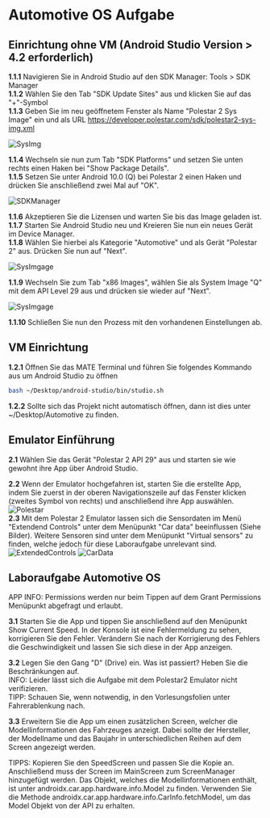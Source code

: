 # Automotive OS Aufgabe
## Einrichtung ohne VM (Android Studio Version > 4.2 erforderlich) 
**1.1.1** Navigieren Sie in Android Studio auf den SDK Manager: Tools > SDK Manager  <br />
**1.1.2** Wählen Sie den Tab "SDK Update Sites" aus und klicken Sie auf das "+"-Symbol  <br />
**1.1.3** Geben Sie im neu geöffnetem Fenster als Name "Polestar 2 Sys Image" ein und als
URL https://developer.polestar.com/sdk/polestar2-sys-img.xml  <br />

![SysImg](https://raw.githubusercontent.com/Leantar/Android-Derivates-Aufgaben/main/img/sysimg.PNG)

**1.1.4** Wechseln sie nun zum Tab "SDK Platforms" und setzen Sie unten rechts einen Haken bei "Show Package Details".  <br />
**1.1.5** Setzen Sie unter Android 10.0 (Q) bei Polestar 2 einen Haken und drücken Sie anschließend zwei Mal auf "OK".  <br />

![SDKManager](https://raw.githubusercontent.com/Leantar/Android-Derivates-Aufgaben/main/img/manager.PNG)

**1.1.6** Akzeptieren Sie die Lizensen und warten Sie bis das Image geladen ist.  <br />
**1.1.7** Starten Sie Android Studio neu und Kreieren Sie nun ein neues Gerät im Device Manager. <br />
**1.1.8** Wählen Sie hierbei als Kategorie "Automotive" und als Gerät "Polestar 2" aus. Drücken Sie nun auf "Next". <br />

![SysImgage](https://raw.githubusercontent.com/Leantar/Android-Derivates-Aufgaben/main/img/EmulatorScreen.PNG)

**1.1.9** Wechseln Sie zum Tab "x86 Images", wählen Sie als System Image "Q" mit dem API Level 29 aus und drücken sie wieder auf "Next". <br />

![SysImgage](https://raw.githubusercontent.com/Leantar/Android-Derivates-Aufgaben/main/img/SysImageAVD.PNG)

**1.1.10** Schließen Sie nun den Prozess mit den vorhandenen Einstellungen ab. <br />


## VM Einrichtung 
**1.2.1** Öffnen Sie das MATE Terminal und führen Sie folgendes Kommando aus um Android Studio zu öffnen
```bash
bash ~/Desktop/android-studio/bin/studio.sh
```
**1.2.2** Sollte sich das Projekt nicht automatisch öffnen, dann ist dies unter ~/Desktop/Automotive zu finden.

## Emulator Einführung

**2.1** Wählen Sie das Gerät "Polestar 2 API 29" aus und starten sie wie gewohnt ihre App über Android Studio.

**2.2** Wenn der Emulator hochgefahren ist, starten Sie die erstellte App, indem Sie zuerst in der oberen Navigationszeile
auf das Fenster klicken (zweites Symbol von rechts) und anschließend ihre App auswählen.
![Polestar](https://raw.githubusercontent.com/Leantar/Android-Derivates-Aufgaben/main/img/Polestar_Screen.png)
<br />
**2.3** Mit dem Polestar 2 Emulator lassen sich die Sensordaten im Menü "Extendend Controls" unter dem Menüpunkt
"Car data" beeinflussen (Siehe Bilder). Weitere Sensoren sind unter dem Menüpunkt "Virtual sensors" zu finden, welche jedoch für diese Laboraufgabe 
unrelevant sind.
<br />
![ExtendedControls](https://raw.githubusercontent.com/Leantar/Android-Derivates-Aufgaben/main/img/Extended_Controls.png)
![CarData](https://raw.githubusercontent.com/Leantar/Android-Derivates-Aufgaben/main/img/Car_Data.png)


## Laboraufgabe Automotive OS

APP INFO: Permissions werden nur beim Tippen auf dem Grant Permissions Menüpunkt abgefragt und erlaubt. 

**3.1** Starten Sie die App und tippen Sie anschließend auf den Menüpunkt Show Current Speed. In der Konsole ist eine Fehlermeldung zu sehen,
korrigieren Sie den Fehler. Verändern Sie nach der Korrigierung des Fehlers die Geschwindigkeit und lassen Sie sich diese in der App anzeigen.


**3.2** Legen Sie den Gang "D" (Drive) ein. Was ist passiert? 
Heben Sie die Beschränkungen auf. <br />
INFO: Leider lässt sich die Aufgabe mit dem Polestar2 Emulator nicht verifizieren. <br />
TIPP: Schauen Sie, wenn notwendig, in den Vorlesungsfolien unter Fahrerablenkung nach.

**3.3** Erweitern Sie die App um einen zusätzlichen Screen, welcher die Modellinformationen des Fahrzeuges anzeigt. 
Dabei sollte der Hersteller, der Modellname und das Baujahr in unterschiedlichen Reihen auf dem Screen angezeigt werden. 

TIPPS: Kopieren Sie den SpeedScreen und passen Sie die Kopie an. Anschließend muss der Screen im MainScreen zum ScreenManager hinzugefügt werden.
Das Objekt, welches die Modellinformationen enthält, ist unter androidx.car.app.hardware.info.Model zu finden.
Verwenden Sie die Methode androidx.car.app.hardware.info.CarInfo.fetchModel, um das Model Objekt von der API zu erhalten.
